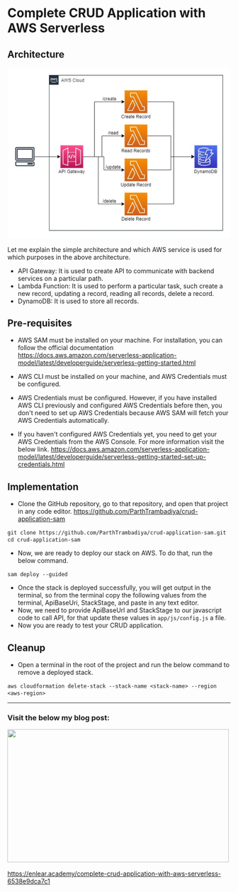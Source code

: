 # Complete CRUD Application with AWS Serverless
## Architecture
![This is an image](./docs/serverless-crud-app.jpg)

Let me explain the simple architecture and which AWS service is used for which purposes in the above architecture.
- API Gateway: It is used to create API to communicate with backend services on a particular path.
- Lambda Function: It is used to perform a particular task, such create a new record, updating a record, reading all records, delete a record.
- DynamoDB: It is used to store all records.

## Pre-requisites

- AWS SAM must be installed on your machine. For installation, you can follow the official documentation
https://docs.aws.amazon.com/serverless-application-model/latest/developerguide/serverless-getting-started.html

- AWS CLI must be installed on your machine, and AWS Credentials must be configured.
- AWS Credentials must be configured. However, if you have installed AWS CLI previously and configured AWS Credentials before then, you don't need to set up AWS Credentials because AWS SAM will fetch your AWS Credentials automatically.
- If you haven't configured AWS Credentials yet, you need to get your AWS Credentials from the AWS Console. For more information visit the below link.
https://docs.aws.amazon.com/serverless-application-model/latest/developerguide/serverless-getting-started-set-up-credentials.html

## Implementation
- Clone the GitHub repository, go to that repository, and open that project in any code editor.
https://github.com/ParthTrambadiya/crud-application-sam
```
git clone https://github.com/ParthTrambadiya/crud-application-sam.git
cd crud-application-sam
```

- Now, we are ready to deploy our stack on AWS. To do that, run the below command.
```
sam deploy --guided
```
- Once the stack is deployed successfully, you will get output in the terminal, so from the terminal copy the following values from the terminal, ApiBaseUri, StackStage, and paste in any text editor.
- Now, we need to provide ApiBaseUrl and StackStage to our javascript code to call API, for that update these values in `app/js/config.js` a file.
- Now you are ready to test your CRUD application.

## Cleanup
- Open a terminal in the root of the project and run the below command to remove a deployed stack.
```
aws cloudformation delete-stack --stack-name <stack-name> --region <aws-region>
```

---
### Visit the below my blog post:
<img src="https://miro.medium.com/max/1400/1*Z8bpjddWNoJ0uP8mQW-8mQ.png" width="500" height="300" />

https://enlear.academy/complete-crud-application-with-aws-serverless-6538e9dca7c1

